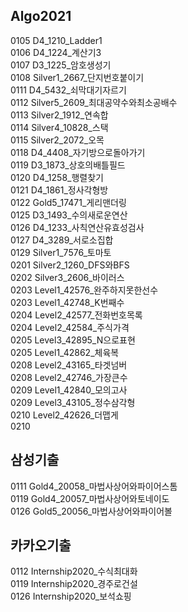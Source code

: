 ## Algo2021

0105 D4_1210_Ladder1  
0106 D4_1224_계산기3  
0107 D3_1225_암호생성기  
0108 Silver1_2667_단지번호붙이기  
0111 D4_5432_쇠막대기자르기  
0112 Silver5_2609_최대공약수와최소공배수  
0113 Silver2_1912_연속합  
0114 Silver4_10828_스택  
0115 Silver2_2072_오목  
0118 D4_4408_자기방으로돌아가기  
0119 D3_1873_상호의배틀필드  
0120 D4_1258_행렬찾기  
0121 D4_1861_정사각형방  
0122 Gold5_17471_게리맨더링  
0125 D3_1493_수의새로운연산  
0126 D4_1233_사칙연산유효성검사  
0127 D4_3289_서로소집합  
0129 Silver1_7576_토마토  
0201 Silver2_1260_DFS와BFS  
0202 Silver3_2606_바이러스  
0203 Level1_42576_완주하지못한선수  
0203 Level1_42748_K번째수  
0204 Level2_42577_전화번호목록  
0204 Level2_42584_주식가격  
0205 Level3_42895_N으로표현  
0205 Level1_42862_체육복  
0208 Level2_43165_타겟넘버  
0208 Level2_42746_가장큰수  
0209 Level1_42840_모의고사  
0209 Level3_43105_정수삼각형  
0210 Level2_42626_더맵게  
0210 

## 삼성기출
0111 Gold4_20058_마법사상어와파이어스톰  
0119 Gold4_20057_마법사상어와토네이도  
0126 Gold5_20056_마법사상어와파이어볼  

## 카카오기출
0112 Internship2020_수식최대화  
0119 Internship2020_경주로건설  
0126 Internship2020_보석쇼핑  
